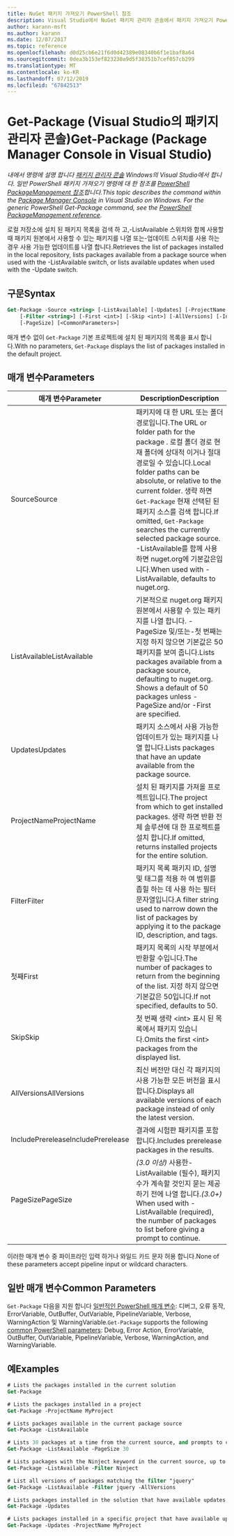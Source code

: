 ```yaml
---
title: NuGet 패키지 가져오기 PowerShell 참조
description: Visual Studio에서 NuGet 패키지 관리자 콘솔에서 패키지 가져오기 PowerShell 명령에 대 한 참조입니다.
author: karann-msft
ms.author: karann
ms.date: 12/07/2017
ms.topic: reference
ms.openlocfilehash: d0d25cb6e21f6d0d42389e08340b6f1e1baf8a64
ms.sourcegitcommit: 0dea3b153ef823230a9d5f38351b7cef057cb299
ms.translationtype: MT
ms.contentlocale: ko-KR
ms.lasthandoff: 07/12/2019
ms.locfileid: "67842513"
---
```

# <a name="get-package-package-manager-console-in-visual-studio"></a><span data-ttu-id="d1bf4-103">Get-Package (Visual Studio의 패키지 관리자 콘솔)</span><span class="sxs-lookup"><span data-stu-id="d1bf4-103">Get-Package (Package Manager Console in Visual Studio)</span></span>

<span data-ttu-id="d1bf4-104">*내에서 명령에 설명 합니다 [패키지 관리자 콘솔](package-manager-console.md) Windows의 Visual Studio에서 합니다. 일반 PowerShell 패키지 가져오기 명령에 대 한 참조를 [PowerShell PackageManagement 참조](/powershell/module/packagemanagement/?view=powershell-6)합니다.*</span><span class="sxs-lookup"><span data-stu-id="d1bf4-104">*This topic describes the command within the [Package Manager Console](package-manager-console.md) in Visual Studio on Windows. For the generic PowerShell Get-Package command, see the [PowerShell PackageManagement reference](/powershell/module/packagemanagement/?view=powershell-6).*</span></span>

<span data-ttu-id="d1bf4-105">로컬 저장소에 설치 된 패키지 목록을 검색 하 고,-ListAvailable 스위치와 함께 사용할 때 패키지 원본에서 사용할 수 있는 패키지를 나열 또는-업데이트 스위치를 사용 하는 경우 사용 가능한 업데이트를 나열 합니다.</span><span class="sxs-lookup"><span data-stu-id="d1bf4-105">Retrieves the list of packages installed in the local repository, lists packages available from a package source when used with the -ListAvailable switch, or lists available updates when used with the -Update switch.</span></span>

## <a name="syntax"></a><span data-ttu-id="d1bf4-106">구문</span><span class="sxs-lookup"><span data-stu-id="d1bf4-106">Syntax</span></span>

```ps
Get-Package -Source <string> [-ListAvailable] [-Updates] [-ProjectName <string>]
    [-Filter <string>] [-First <int>] [-Skip <int>] [-AllVersions] [-IncludePrerelease]
    [-PageSize] [<CommonParameters>]
```

<span data-ttu-id="d1bf4-107">매개 변수 없이 `Get-Package` 기본 프로젝트에 설치 된 패키지의 목록을 표시 합니다.</span><span class="sxs-lookup"><span data-stu-id="d1bf4-107">With no parameters, `Get-Package` displays the list of packages installed in the default project.</span></span>

## <a name="parameters"></a><span data-ttu-id="d1bf4-108">매개 변수</span><span class="sxs-lookup"><span data-stu-id="d1bf4-108">Parameters</span></span>

| <span data-ttu-id="d1bf4-109">매개 변수</span><span class="sxs-lookup"><span data-stu-id="d1bf4-109">Parameter</span></span> | <span data-ttu-id="d1bf4-110">Description</span><span class="sxs-lookup"><span data-stu-id="d1bf4-110">Description</span></span> |
| --- | --- |
| <span data-ttu-id="d1bf4-111">Source</span><span class="sxs-lookup"><span data-stu-id="d1bf4-111">Source</span></span> | <span data-ttu-id="d1bf4-112">패키지에 대 한 URL 또는 폴더 경로입니다.</span><span class="sxs-lookup"><span data-stu-id="d1bf4-112">The URL or folder path for the package .</span></span> <span data-ttu-id="d1bf4-113">로컬 폴더 경로 현재 폴더에 상대적 이거나 절대 경로일 수 있습니다.</span><span class="sxs-lookup"><span data-stu-id="d1bf4-113">Local folder paths can be absolute, or relative to the current folder.</span></span> <span data-ttu-id="d1bf4-114">생략 하면 `Get-Package` 현재 선택된 된 패키지 소스를 검색 합니다.</span><span class="sxs-lookup"><span data-stu-id="d1bf4-114">If omitted, `Get-Package` searches the currently selected package source.</span></span> <span data-ttu-id="d1bf4-115">-ListAvailable를 함께 사용 하면 nuget.org에 기본값은입니다.</span><span class="sxs-lookup"><span data-stu-id="d1bf4-115">When used with -ListAvailable, defaults to nuget.org.</span></span> |
| <span data-ttu-id="d1bf4-116">ListAvailable</span><span class="sxs-lookup"><span data-stu-id="d1bf4-116">ListAvailable</span></span> | <span data-ttu-id="d1bf4-117">기본적으로 nuget.org 패키지 원본에서 사용할 수 있는 패키지를 나열 합니다. -PageSize 및/또는-첫 번째는 지정 하지 않으면 기본값은 50 패키지를 보여 줍니다.</span><span class="sxs-lookup"><span data-stu-id="d1bf4-117">Lists packages available from a package source, defaulting to nuget.org. Shows a default of 50 packages unless -PageSize and/or -First are specified.</span></span> |
| <span data-ttu-id="d1bf4-118">Updates</span><span class="sxs-lookup"><span data-stu-id="d1bf4-118">Updates</span></span> | <span data-ttu-id="d1bf4-119">패키지 소스에서 사용 가능한 업데이트가 있는 패키지를 나열 합니다.</span><span class="sxs-lookup"><span data-stu-id="d1bf4-119">Lists packages that have an update available from the package source.</span></span> |
| <span data-ttu-id="d1bf4-120">ProjectName</span><span class="sxs-lookup"><span data-stu-id="d1bf4-120">ProjectName</span></span> | <span data-ttu-id="d1bf4-121">설치 된 패키지를 가져올 프로젝트입니다.</span><span class="sxs-lookup"><span data-stu-id="d1bf4-121">The project from which to get installed packages.</span></span> <span data-ttu-id="d1bf4-122">생략 하면 반환 전체 솔루션에 대 한 프로젝트를 설치 합니다.</span><span class="sxs-lookup"><span data-stu-id="d1bf4-122">If omitted, returns installed projects for the entire solution.</span></span> |
| <span data-ttu-id="d1bf4-123">Filter</span><span class="sxs-lookup"><span data-stu-id="d1bf4-123">Filter</span></span> | <span data-ttu-id="d1bf4-124">패키지 목록 패키지 ID, 설명 및 태그를 적용 하 여 범위를 좁힐 하는 데 사용 하는 필터 문자열입니다.</span><span class="sxs-lookup"><span data-stu-id="d1bf4-124">A filter string used to narrow down the list of packages by applying it to the package ID, description, and tags.</span></span> |
| <span data-ttu-id="d1bf4-125">첫째</span><span class="sxs-lookup"><span data-stu-id="d1bf4-125">First</span></span> | <span data-ttu-id="d1bf4-126">패키지 목록의 시작 부분에서 반환할 수입니다.</span><span class="sxs-lookup"><span data-stu-id="d1bf4-126">The number of packages to return from the beginning of the list.</span></span> <span data-ttu-id="d1bf4-127">지정 하지 않으면 기본값은 50입니다.</span><span class="sxs-lookup"><span data-stu-id="d1bf4-127">If not specified, defaults to 50.</span></span> |
| <span data-ttu-id="d1bf4-128">Skip</span><span class="sxs-lookup"><span data-stu-id="d1bf4-128">Skip</span></span> | <span data-ttu-id="d1bf4-129">첫 번째 생략 &lt;int&gt; 표시 된 목록에서 패키지 있습니다.</span><span class="sxs-lookup"><span data-stu-id="d1bf4-129">Omits the first &lt;int&gt; packages from the displayed list.</span></span>  |
| <span data-ttu-id="d1bf4-130">AllVersions</span><span class="sxs-lookup"><span data-stu-id="d1bf4-130">AllVersions</span></span> | <span data-ttu-id="d1bf4-131">최신 버전만 대신 각 패키지의 사용 가능한 모든 버전을 표시합니다.</span><span class="sxs-lookup"><span data-stu-id="d1bf4-131">Displays all available versions of each package instead of only the latest version.</span></span> |
| <span data-ttu-id="d1bf4-132">IncludePrerelease</span><span class="sxs-lookup"><span data-stu-id="d1bf4-132">IncludePrerelease</span></span> | <span data-ttu-id="d1bf4-133">결과에 시험판 패키지를 포함합니다.</span><span class="sxs-lookup"><span data-stu-id="d1bf4-133">Includes prerelease packages in the results.</span></span> |
| <span data-ttu-id="d1bf4-134">PageSize</span><span class="sxs-lookup"><span data-stu-id="d1bf4-134">PageSize</span></span> | <span data-ttu-id="d1bf4-135">*(3.0 이상)*  사용한-ListAvailable (필수), 패키지 수가 계속할 것인지 묻는 제공 하기 전에 나열 합니다.</span><span class="sxs-lookup"><span data-stu-id="d1bf4-135">*(3.0+)* When used with -ListAvailable (required), the number of packages to list before giving a prompt to continue.</span></span> |

<span data-ttu-id="d1bf4-136">이러한 매개 변수 중 파이프라인 입력 하거나 와일드 카드 문자 허용 합니다.</span><span class="sxs-lookup"><span data-stu-id="d1bf4-136">None of these parameters accept pipeline input or wildcard characters.</span></span>

## <a name="common-parameters"></a><span data-ttu-id="d1bf4-137">일반 매개 변수</span><span class="sxs-lookup"><span data-stu-id="d1bf4-137">Common Parameters</span></span>

<span data-ttu-id="d1bf4-138">`Get-Package` 다음을 지원 합니다 [일반적인 PowerShell 매개 변수](http://go.microsoft.com/fwlink/?LinkID=113216): 디버그, 오류 동작, ErrorVariable, OutBuffer, OutVariable, PipelineVariable, Verbose, WarningAction 및 WarningVariable.</span><span class="sxs-lookup"><span data-stu-id="d1bf4-138">`Get-Package` supports the following [common PowerShell parameters](http://go.microsoft.com/fwlink/?LinkID=113216): Debug, Error Action, ErrorVariable, OutBuffer, OutVariable, PipelineVariable, Verbose, WarningAction, and WarningVariable.</span></span>

## <a name="examples"></a><span data-ttu-id="d1bf4-139">예</span><span class="sxs-lookup"><span data-stu-id="d1bf4-139">Examples</span></span>

```ps
# Lists the packages installed in the current solution
Get-Package

# Lists the packages installed in a project
Get-Package -ProjectName MyProject

# Lists packages available in the current package source
Get-Package -ListAvailable

# Lists 30 packages at a time from the current source, and prompts to continue if more are available
Get-Package -ListAvailable -PageSize 30

# Lists packages with the Ninject keyword in the current source, up to 50
Get-Package -ListAvailable -Filter Ninject

# List all versions of packages matching the filter "jquery"
Get-Package -ListAvailable -Filter jquery -AllVersions

# Lists packages installed in the solution that have available updates
Get-Package -Updates

# Lists packages installed in a specific project that have available updates
Get-Package -Updates -ProjectName MyProject
```
